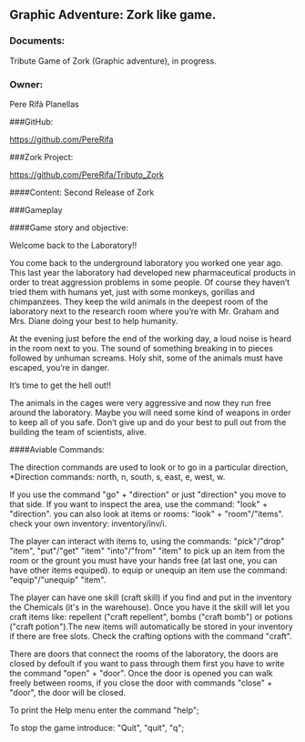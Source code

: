 <snippet>
  <content>

## Graphic Adventure: Zork like game.

### Documents:

Tribute Game of Zork (Graphic adventure), in progress.

### Owner: 

Pere Rifà Planellas

###GitHub:
 
 https://github.com/PereRifa

###Zork Project:

 https://github.com/PereRifa/Tributo_Zork

####Content: Second Release of Zork

###Gameplay

####Game story and objective: 

Welcome back to the Laboratory!!

You come back to the underground laboratory you worked one year ago. This last
year the laboratory had developed new pharmaceutical products in order to treat
aggression problems in some people. Of course they haven’t tried them with
humans yet, just with some monkeys, gorillas and chimpanzees. They keep the
wild animals in the deepest room of the laboratory next to the research room where
you’re with Mr. Graham and Mrs. Diane doing your best to help humanity.

At the evening just before the end of the working day, a loud noise is heard in the
room next to you. The sound of something breaking in to pieces followed by
unhuman screams. Holy shit, some of the animals must have escaped, you’re in
danger. 

It’s time to get the hell out!!

The animals in the cages were very aggressive and now they run free around the
laboratory. Maybe you will need some kind of weapons in order to keep all of you
safe. Don’t give up and do your best to pull out from the building the team of
scientists, alive.


####Aviable Commands:

The direction commands are used to look or to go in a particular direction,
*Direction commands: north, n, south, s, east, e, west, w.

If you use the command "go" + "direction" or just "direction" you move to that side. 
If you want to inspect the area, use the command: "look" + "direction".
you can also look at items or rooms: "look" + "room"/"items".
check your own inventory: inventory/inv/i.

The player can interact with items to, using the commands: "pick"/"drop" "item", "put"/"get" "item"
"into"/"from" "item" to pick up an item from the room or the grount you must have your hands free (at last one,
you can have other items equiped).
to equip or unequip an item use the command: "equip"/"unequip" "item".

The player can have one skill (craft skill) if you find and put in the inventory the <item> Chemicals (it's in the warehouse).
Once you have it the skill will let you craft items like: repellent ("craft repellent", bombs ("craft bomb") or potions ("craft potion").The new items will automatically be stored in your inventory if there are free slots.
Check the crafting options with the command "craft".

There are doors that connect the rooms of the laboratory, the doors are closed by defoult
if you want to pass through them first you have to write the command "open" + "door". 
Once the door is opened you can walk freely between rooms, if you close the door with
commands "close" + "door", the door will be closed.

To print the Help menu enter the command "help";

To stop the game introduce: "Quit", "quit", "q";

</content>

</snippet>
